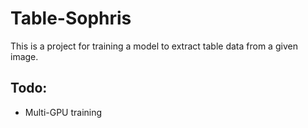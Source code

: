 # Table-Sophris

This is a project for training a model to extract table data from a given image.

## Todo:

- Multi-GPU training

